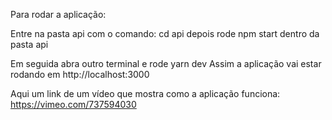 Para rodar a aplicação:

Entre na pasta api com o comando: cd api
depois rode npm start dentro da pasta api

Em seguida abra outro terminal e rode yarn dev
Assim a aplicação vai estar rodando em http://localhost:3000

Aqui um link de um vídeo que mostra como a aplicação funciona:
https://vimeo.com/737594030